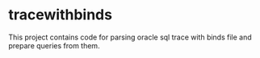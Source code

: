# tracewithbinds
This project contains code for parsing oracle sql trace with binds file and prepare queries from them.
